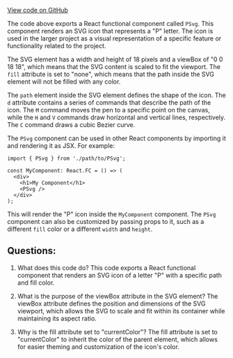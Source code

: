 [View code on GitHub](https://github.com/technologiestiftung/kulturdaten-frontend/blob/master/components/assets/PSvg.tsx)

The code above exports a React functional component called `PSvg`. This component renders an SVG icon that represents a "P" letter. The icon is used in the larger project as a visual representation of a specific feature or functionality related to the project.

The SVG element has a width and height of 18 pixels and a viewBox of "0 0 18 18", which means that the SVG content is scaled to fit the viewport. The `fill` attribute is set to "none", which means that the path inside the SVG element will not be filled with any color.

The `path` element inside the SVG element defines the shape of the icon. The `d` attribute contains a series of commands that describe the path of the icon. The `M` command moves the pen to a specific point on the canvas, while the `H` and `V` commands draw horizontal and vertical lines, respectively. The `C` command draws a cubic Bezier curve.

The `PSvg` component can be used in other React components by importing it and rendering it as JSX. For example:

```
import { PSvg } from './path/to/PSvg';

const MyComponent: React.FC = () => (
  <div>
    <h1>My Component</h1>
    <PSvg />
  </div>
);
```

This will render the "P" icon inside the `MyComponent` component. The `PSvg` component can also be customized by passing props to it, such as a different `fill` color or a different `width` and `height`.
## Questions: 
 1. What does this code do?
   This code exports a React functional component that renders an SVG icon of a letter "P" with a specific path and fill color.

2. What is the purpose of the viewBox attribute in the SVG element?
   The viewBox attribute defines the position and dimensions of the SVG viewport, which allows the SVG to scale and fit within its container while maintaining its aspect ratio.

3. Why is the fill attribute set to "currentColor"?
   The fill attribute is set to "currentColor" to inherit the color of the parent element, which allows for easier theming and customization of the icon's color.